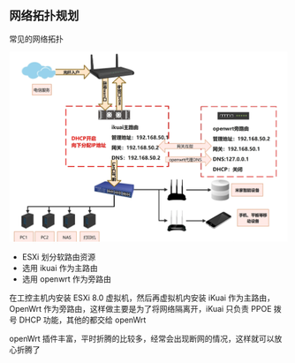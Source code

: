 ## 网络拓扑规划

常见的网络拓扑

<img src="./.assets/软路由网络拓扑规划/image-20230422000249430.png" alt="image-20230422000249430" style="zoom: 50%;" />

- ESXi 划分软路由资源
- 选用 ikuai 作为主路由
- 选用 openwrt 作为旁路由

在工控主机内安装 ESXi 8.0 虚拟机，然后再虚拟机内安装 iKuai 作为主路由，OpenWrt 作为旁路由，这样做主要是为了将网络隔离开，iKuai 只负责 PPOE 拨号 DHCP 功能，其他的都交给 openWrt

openWrt 插件丰富，平时折腾的比较多，经常会出现断网的情况，这样就可以放心折腾了

